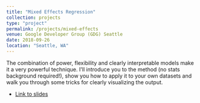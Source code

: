 ```yaml
---
title: "Mixed Effects Regression"
collection: projects
type: "project"
permalink: /projects/mixed-effects
venue: Google Developer Group (GDG) Seattle
date: 2018-09-26
location: "Seattle, WA"
---
```

The combination of power, flexibility and clearly interpretable models make it a very powerful technique. I'll introduce you to the method (no stats background required!), show you how to apply it to your own datasets and walk you through some tricks for clearly visualizing the output.

* [Link to slides](http://www.rctatman.com/files/Tatman_2018_mixedEffects.pdf)
